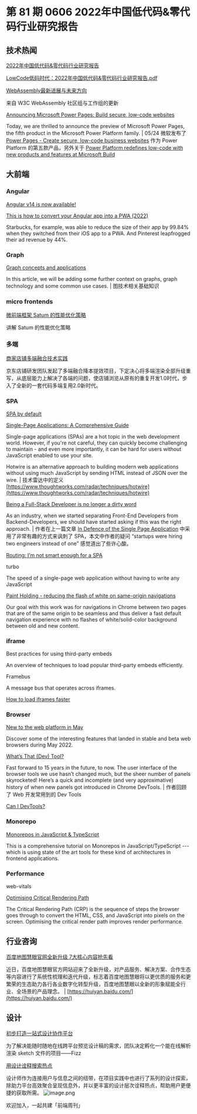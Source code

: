 # 第 81 期 0606 2022年中国低代码&零代码行业研究报告
## 技术热闻
[2022年中国低代码&零代码行业研究报告](https://live.csdn.net/room/weixin_57291105/lzlt7y48)


[LowCode低码时代：2022年中国低代码&零代码行业研究报告.pdf](https://weapon.yuque.com/attachments/yuque/0/2022/pdf/85771/1654443600678-3d0bfe80-43e9-4075-bfe0-5a0c7c3b322a.pdf)


[WebAssembly最新进展与未来方向](https://mp.weixin.qq.com/s/C_97w2Vrf1C_YspIG4fMIA)

来自 W3C WebAssembly 社区组与工作组的更新

[Announcing Microsoft Power Pages: Build secure, low-code websites](https://powerpages.microsoft.com/en-au/blog/announcing-microsoft-power-pages-build-secure-low-code-websites/)

Today, we are thrilled to announce the preview of Microsoft Power Pages, the fifth product in the Microsoft Power Platform family. | 05/24 微软发布了 [Power Pages - Create secure, low-code business websites](https://powerpages.microsoft.com/) 作为 Power Platform 的第五款产品，另外关于 [Power Platform redefines low-code with new products and features at Microsoft Build](https://cloudblogs.microsoft.com/powerplatform/2022/05/24/power-platform-redefines-low-code-with-new-products-and-features-at-microsoft-build/)

## 大前端
### Angular
[Angular v14 is now available!](https://blog.angular.io/angular-v14-is-now-available-391a6db736af)


[This is how to convert your Angular app into a PWA (2022)](https://danielk.tech/home/angular-pwa)

Starbucks, for example, was able to reduce the size of their app by 99.84% when they switched from their iOS app to a PWA. And Pinterest leapfrogged their ad revenue by 44%.

### Graph
[Graph concepts and applications](https://engineering.grab.com/graph-concepts)

In this article, we will be adding some further context on graphs, graph technology and some common use cases. | 图技术相关基础知识

### micro frontends
[微前端框架 Satum 的性能优化策略](https://mp.weixin.qq.com/s/uq8NkXVun_rTD8eu74t7DQ)

讲解 Satum 的性能优化策略

### 多端
[商家店铺多端融合技术实践](https://mp.weixin.qq.com/s/SBleMZwTjblCeAW4jmGkQg)

京东店铺研发团队发起了多端融合降本提效项目，下定决心将多端渲染全部升级重写，从底层能力上解决了各端的问题，使店铺浏览从原有的重复开发1.0时代，步入了全新的一套代码多端复用2.0新时代。

### SPA
[SPA by default](https://www.thoughtworks.com/radar/techniques/spa-by-default)


[Single-Page Applications: A Comprehensive Guide](https://www.keycdn.com/blog/single-page-application)

Single-page applications (SPAs) are a hot topic in the web development world. However, if you're not careful, they can quickly become challenging to maintain - and even more importantly, it can be hard for users without JavaScript enabled to use your site.


Hotwire is an alternative approach to building modern web applications without using much JavaScript by sending HTML instead of JSON over the wire. | 技术雷达中的定义[https://www.thoughtworks.com/radar/techniques/hotwire](https://www.thoughtworks.com/radar/techniques/hotwire)

[Being a Full-Stack Developer is no longer a dirty word](https://williamkennedy.ninja/development/2022/05/26/being-a-full-stack-developer-is-no-longer-a-dirty-word/)

As an industry, when we started separating Front-End Developers from Backend-Developers, we should have started asking if this was the right approach. | 作者在上一篇文章 [In Defence of the Single Page Application](https://williamkennedy.ninja/javascript/2022/05/03/in-defence-of-the-single-page-application/) 中采用了非常有趣的方式来讽刺了 SPA，本文中作者的疑问 “startups were hiring two engineers instead of one” 感觉道出了些许心酸。

[Routing: I’m not smart enough for a SPA](https://dev.to/tigt/routing-im-not-smart-enough-for-a-spa-5hki)


turbo

The speed of a single-page web application without having to write any JavaScript

[Paint Holding - reducing the flash of white on same-origin navigations](https://developer.chrome.com/blog/paint-holding/)

Our goal with this work was for navigations in Chrome between two pages that are of the same origin to be seamless and thus deliver a fast default navigation experience with no flashes of white/solid-color background between old and new content.

### iframe
Best practices for using third-party embeds

An overview of techniques to load popular third-party embeds efficiently.

Framebus

A message bus that operates across iframes.

[How to load iframes faster](https://www.ernestojpg.com/2018/05/how-to-load-iframes-faster.html)


### Browser
[New to the web platform in May](https://web.dev/web-platform-05-2022/)

Discover some of the interesting features that landed in stable and beta web browsers during May 2022.

[What’s That (Dev) Tool?](https://www.smashingmagazine.com/2022/05/whats-that-dev-tool/)

Fast forward to 15 years in the future, to now. The user interface of the browser tools we use hasn’t changed much, but the sheer number of panels skyrocketed! Here’s a quick and incomplete (and very approximative) history of when new panels got introduced in Chrome DevTools. | 作者回顾了 Web 开发常用到的 Dev Tools

[Can I DevTools?](https://www.canidev.tools/)


### Monorepo
[Monorepos in JavaScript & TypeScript](https://www.robinwieruch.de/javascript-monorepos/)

This is a comprehensive tutorial on Monorepos in JavaScript/TypeScript --- which is using state of the art tools for these kind of architectures in frontend applications.

### Performance
web-vitals


[Optimising Critical Rendering Path](https://szaranger.medium.com/optimising-critical-rendering-path-3e192fcab75e)

The Critical Rendering Path (CRP) is the sequence of steps the browser goes through to convert the HTML, CSS, and JavaScript into pixels on the screen. Optimising the critical render path improves render performance.

## 行业咨询
[百度地图慧眼官网全新升级 7大核心内容抢先看](https://www.toutiao.com/article/7104543090307924483)

近日，百度地图慧眼官方网站迎来了全新升级，对产品服务、解决方案、合作生态等内容进行了系统性梳理和迭代升级，标志着百度地图慧眼将以更优质的服务和更繁荣的生态助力各行各业数字化转型升级，百度地图慧眼以全新的形象赋能全行业、全场景的产品理念。 | [https://huiyan.baidu.com/](https://huiyan.baidu.com/)

## 设计
[初步打造一站式设计协作平台](https://mp.weixin.qq.com/s/Az1kIaVbmVx5Wb25suOrAg)

为了解决能随时随地在线跨平台预览设计稿的需求，团队决定孵化一个能在线解析渲染 sketch 文件的项目——Fizz

[用设计诠释搜索热点](https://mp.weixin.qq.com/s/Qnp5nn-xg9qf8fvQ_rDt3A)

设计师作为连接用户与信息之间的纽带，在项目实践中也进行了系列的设计探索，除助力平台高效聚合呈现信息外，并以更丰富的设计层次诠释热点，帮助用户更便捷的获取所需。
![image.png](https://cdn.nlark.com/yuque/0/2020/png/85771/1605930034828-7fc81343-651f-4a15-8465-eebe5a23cf61.png#crop=0&crop=0&crop=1&crop=1&height=31&id=C5Hpa&margin=%5Bobject%20Object%5D&name=image.png&originHeight=90&originWidth=2186&originalType=binary&ratio=1&rotation=0&showTitle=false&size=14325&status=done&style=none&title=&width=746)


欢迎加入，一起共建「前端周刊」

